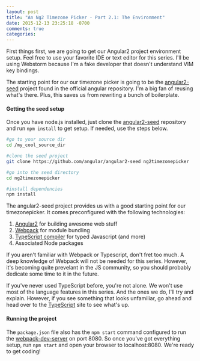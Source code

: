 ```yaml
---
layout: post
title: "An Ng2 Timezone Picker - Part 2.1: The Environment"
date: 2015-12-13 23:25:18 -0700
comments: true
categories: 
---
```



First things first, we are going to get our Angular2 project environment setup.  Feel free to use your favorite IDE or text editor for this series.  I'll be using Webstorm because I'm a fake developer that doesn't understand VIM key bindings.

The starting point for our our timezone picker is going to be the [angular2-seed](https://github.com/angular/angular2-seed) project found in the official angular repository.  I'm a big fan of reusing what's there.  Plus, this saves us from rewriting a bunch of boilerplate.


#### Getting the seed setup

Once you have node.js installed, just clone the [angular2-seed](https://github.com/angular/angular2-seed) repository and run `npm install` to get setup.  If needed, use the steps below.

``` bash
#go to your source dir
cd /my_cool_source_dir

#clone the seed project
git clone https://github.com/angular/angular2-seed ng2timezonepicker

#go into the seed directory
cd ng2timezonepicker

#install dependencies
npm install
```

The angular2-seed project provides us with a good starting point for our timezonepicker.  It comes preconfigured with the following technologies:

1. [Angular2](https://angular.io/) for building awesome web stuff
2. [Webpack](https://webpack.github.io/) for module bundling
3. [TypeScript compiler](http://www.typescriptlang.org/) for typed Javascript (and more)
4. Associated Node packages

If you aren't familiar with Webpack or Typescript, don't fret too much.  A deep knowledge of Webpack will not be needed for this series.  However, it's becoming quite prevelant in the JS community, so you should probably dedicate some time to it in the future.

If you've never used TypeScript before, you're not alone.  We won't use most of the language features in this series.  And the ones we do, I'll try and explain.  However, if you see something that looks unfamiliar, go ahead and head over to the [TypeScript](http://www.typescriptlang.org/) site to see what's up.

#### Running the project

The `package.json` file also has the `npm start` command configured to run the [webpack-dev-server](https://webpack.github.io/docs/webpack-dev-server.html) on port 8080.  So once you've got everything setup, run `npm start` and open your browser to localhost:8080.  We're ready to get coding!



